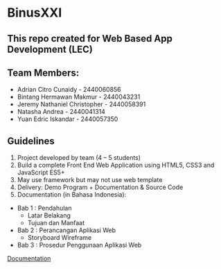 # BinusXXI

## This repo created for Web Based App Development (LEC)

## Team Members:
- Adrian Citro Cunaidy - 2440060856
- Bintang Hermawan Makmur - 2440043231
- Jeremy Nathaniel Christopher - 2440058391
- Natasha Andrea - 2440041314
- Yuan Edric Iskandar - 2440057350

## Guidelines
1. Project developed by team (4 – 5 students)
2. Build a complete Front End Web Application using HTML5,
CSS3 and JavaScript ES5+
3. May use framework but may not use web template
4. Delivery: Demo Program + Documentation & Source Code
5. Documentation (in Bahasa Indonesia):
  - Bab 1 : Pendahulan
    - Latar Belakang
    - Tujuan dan Manfaat
  - Bab 2 : Perancangan Aplikasi Web
    - Storyboard Wireframe
  - Bab 3 : Prosedur Penggunaan Aplikasi Web

[Documentation](https://docs.google.com/document/d/1SEzAyay2b7vJae9TVyUNdAt_f3BKNTa-SVnhc_jbXzY/edit)
